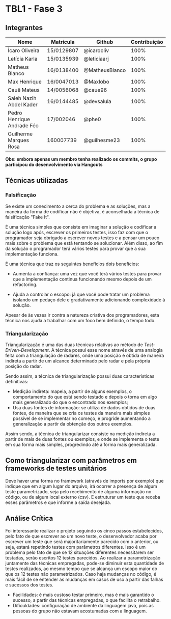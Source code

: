 # TBL1 - Fase 3
## Integrantes

| Nome | Matrícula | Github | Contribuição |
| -------- | -------- | -------- | --------- |
|Ícaro Oliveira|15/0129807|@icarooliv| 100% |
|Letícia Karla|15/0135939|@leticiaarj| 100% |
|Matheus Blanco|16/0138400|@MatheusBlanco| 100% |
|Max Henrique|16/0047013|@Maxlobo| 100% |
|Cauê Mateus|14/0056068|@caue96| 100% |
|Saleh Nazih Abdel Kader|16/0144485|@devsalula| 100% |
|Pedro Henrique Andrade Féo|17/002046|@phe0| 100% |
|Guilherme Marques Rosa|160007739|@guilhesme23| 100% |

**Obs: embora apenas um membro tenha realizado os commits, o grupo participou do desenvolvimento via Hangouts**

## Técnicas utilizadas

### Falsificação

Se existe um conecimento a cerca do problema e as soluções, mas a maneira da forma de codificar não é objetiva, é aconselhada a técnica de falsificação "Fake It".

É uma técnica simples que consiste em imaginar a solução e codificar a solução logo após, escrever os primeiros testes, isso faz com que o programador  seja obrigado a escrever novos testes e a pensar um pouco mais sobre o problema que está tentando se solucionar. Além disso, ao fim da solução o programador terá vários testes para provar que a sua implementação funciona. 

É uma técnica que traz os seguintes benefícios dois benefícios:

- Aumenta a confiança: uma vez que você terá vários testes para provar que a implementação continua funcionando mesmo depois de um refactoring.

- Ajuda a controlar o escopo: já que você pode tratar um problema isolando um pedaço dele e gradativamente adicionando complexidade à solução.

Apesar de às vezes ir contra a natureza criativa dos programadores, esta técnica nos ajuda a trabalhar com um foco bem definido, o tempo todo.

### Triangularização

Triangularização é uma das duas técnicas relativas ao método de _Test-Driven-Development_. A técnica possui esse nome através de uma analogia feita com a triangulação de radares, onde uma posição é obtida de maneira indireta a partir de um alcance determinado pelo radar e pela própria posição do radar.

Sendo assim, a técnica de triangularização possui duas características definitivas:

- Medição indireta: mapeia, a partir de alguns exemplos, o comportamento do que está sendo testado e depois o torna em algo mais generalizado do que o encontrado nos exemplos;
- Usa duas fontes de informação: se utiliza de dados obtidos de duas fontes, de maneira que se cria os testes da maneira mais simples possível de se implementar no começo, e progride aumentando a generalização a partir da obtenção dos outros exemplos.

Assim sendo, a técnica de triangularizar consiste na medição indireta a partir de mais de duas fontes ou exemplos, e onde se implementa o teste em sua forma mais simples, progredindo até a forma mais generalizada.

## Como triangularizar com parâmetros em frameworks de testes unitários

Deve haver uma forma no framework (através de imports por exemplo) que indique que em algum lugar do arquivo, irá ocorrer a presença de algum  teste parametrizado, seja pelo recebimento de alguma informação no código, ou de algum local externo (csv). E estruturar um teste que receba esses parâmetros e que informe a saída desejada.

## Análise Crítica

Foi interessante realizar o projeto seguindo os cinco passos estabelecidos, pelo fato de que escrever ao um novo teste, o desenvolvedor acaba por escrever um teste que será majoritariamente parecido com o anterior, ou seja, estará repetindo testes com parâmetros diferentes. Isso é um problema pelo fato de que se 12 situações diferentes necessitarem ser testadas, serão escritos 12 testes parecidos. Ao realizar a parametrização juntamente das técnicas empregadas, pode-se diminuir esta quantidade de testes realizados, ao mesmo tempo que se alcança um escopo maior do que os 12 testes não parametrizados. Caso haja mudanças no código, é mais fácil de se entender as mudanças em casos de uso a partir das falhas e sucessos dos testes.
- Facilidades: é mais custoso testar primeiro, mas é mais garantido o sucesso, a partir das técnicas empregadas, o que facilita o retrabalho.
- Dificuldades: configuração de ambiente da linguagem java, pois as pessoas do grupo não estavam acostumadas com a linguagem.
